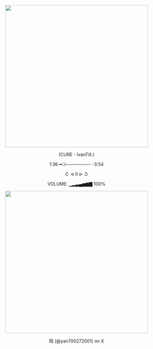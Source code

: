 
<p align="center">
<img src="https://i.pinimg.com/736x/f8/21/23/f821239a3a42808c3d938535278de79d.jpg" width="450" />
</p>

<p align="center"> (CURE - IvanTill.) </p>
<p align="center"> 1:36 ━❍──────── -3:54 </p>
<p align="center"> ↻     ⊲  Ⅱ  ⊳     ↺ </p>
<p align="center"> VOLUME: ▁▂▃▄▅▆▇ 100% </p>

<p align="center">
<img src="https://i.pinimg.com/1200x/6e/65/81/6e6581a1097218d04ec73b6ab9210690.jpg" width="450" />
</p>
<p align="center"> 鸣 (@yan700272001) on X </p>
